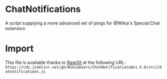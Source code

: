 # ChatNotifications
A script supplying a more advanced set of pings for @Wikia's Special:Chat extension

# Import
This file is available thanks to [RawGit](https://rawgit.com) at the following URL:
`https://cdn.jsdelivr.net/gh/WikiaUsers/ChatNotifications@v1.5.8/src/chatnotifications.js`
